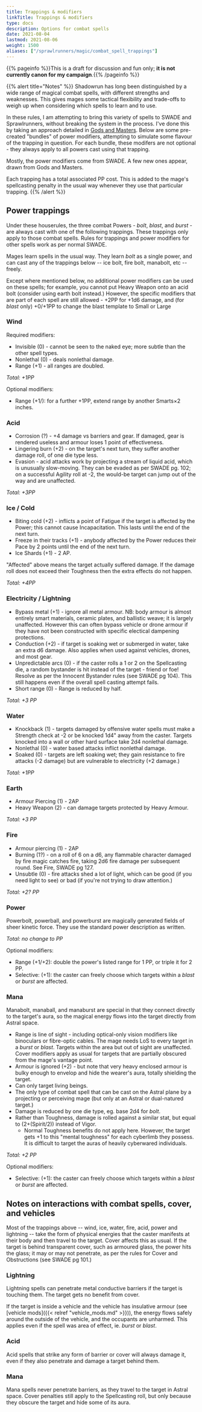 ```yaml
---
title: Trappings & modifiers
linkTitle: Trappings & modifiers
type: docs
description: Options for combat spells
date: 2021-08-04
lastmod: 2021-08-06
weight: 1500
aliases: ["/sprawlrunners/magic/combat_spell_trappings"]
---
```


{{% pageinfo %}}This is a draft for discussion and fun only; **it is not currently canon for my campaign**.{{% /pageinfo %}} 

{{% alert title="Notes" %}}
Shadowrun has long been distinguished by a wide range of magical combat spells, with different strengths and weaknesses. This gives mages some tactical flexibility and trade-offs to weigh up when considering which spells to learn and to use.

In these rules, I am attempting to bring this variety of spells to SWADE and Sprawlrunners, without breaking the system in the process. I've done this by taking an approach detailed in [Gods and Masters](https://www.drivethrurpg.com/m/product/298441). Below are some pre-created "bundles" of power modifiers, attempting to simulate some flavour of the trapping in question. For each bundle, these modifers are not optional - they always apply to all powers cast using that trapping.

Mostly, the power modifiers come from SWADE. A few new ones appear, drawn from Gods and Masters.

Each trapping has a total associated PP cost. This is added to the mage's spellcasting penalty in the usual way whenever they use that particular trapping.
{{% /alert %}} 

## Power trappings

Under these houserules, the three combat Powers - *bolt*, *blast*, and *burst* - are always cast with one of the following trappings. These trappings only apply to those combat spells. Rules for trappings and power modifiers for other spells work as per normal SWADE.

Mages learn spells in the usual way. They learn *bolt* as a single power, and can cast any of the trappings below -- ice bolt, fire bolt, manabolt, etc -- freely.

Except where mentioned below, no additional power modifiers can be used on these spells; for example, you cannot put Heavy Weapon onto an acid bolt (consider using earth bolt instead.) However, the specific modifiers that are part of each spell are still allowed - +2PP for +1d6 damage, and (for *blast* only) +0/+1PP to change the blast template to Small or Large 

### Wind

Required modifiers:

* Invisible (0) - cannot be seen to the naked eye; more subtle than the other spell types.
* Nonlethal (0) - deals nonlethal damage.
* Range (+1) - all ranges are doubled.

*Total: +1PP*

Optional modifiers:

* Range (+1/): for a further +1PP, extend range by another Smarts×2 inches.

### Acid

* Corrosion (?) - +4 damage vs barriers and gear. If damaged, gear is rendered useless and armour loses 1 point of effectiveness.
* Lingering burn (+2) - on the target's next turn, they suffer another damage roll, of one die type less. 
* Evasion - acid attacks work by projecting a stream of liquid acid, which is unusually slow-moving. They can be evaded as per SWADE pg. 102; on a successful Agility roll at -2, the would-be target can jump out of the way and are unaffected.

*Total: +3PP*

### Ice / Cold

* Biting cold (+2) - inflicts a point of Fatigue if the target is affected by the Power; this cannot cause Incapacitation. This lasts until the end of the next turn.
* Freeze in their tracks (+1) - anybody affected by the Power reduces their Pace by 2 points until the end of the next turn.
* Ice Shards (+1) - 2 AP.

"Affected" above means the target actually suffered damage. If the damage roll does not exceed their Toughness then the extra effects do not happen.

*Total: +4PP*

### Electricity / Lightning

* Bypass metal (+1) - ignore all metal armour. NB: body armour is almost entirely smart materials, ceramic plates, and ballistic weave; it is largely unaffected. However this can often bypass vehicle or drone armour if they have not been constructed with specific electical dampening protections.
* Conduction (+2) - if target is soaking wet or submerged in water, take an extra d6 damage. Also applies when used against vehicles, drones, and most gear.
* Unpredictable arcs (0) - if the caster rolls a 1 or 2 on the Spellcasting die, a random bystander is hit instead of the target - friend or foe! Resolve as per the Innocent Bystander rules (see SWADE pg 104). This still happens even if the overall spell casting attempt fails.
* Short range (0) - Range is reduced by half. 
 
*Total: +3 PP*

### Water

* Knockback (1) - targets damaged by offensive water spells must make a Strength check at -2 or be knocked 1d4" away from the caster. Targets knocked into a wall or other hard surface take 2d4 nonlethal damage.
* Nonlethal (0) - water based attacks inflict nonlethal damage.
* Soaked (0) - targets are left soaking wet; they gain resistance to fire attacks (-2 damage) but are vulnerable to electricity (+2 damage.)

*Total: +1PP*

### Earth

* Armour Piercing (1) - 2AP
* Heavy Weapon (2) - can damage targets protected by Heavy Armour.

*Total: +3 PP*

### Fire

* Armour piercing (1) - 2AP
* Burning (1?) - on a roll of 6 on a d6, any flammable character damaged by fire magic catches fire, taking 2d6 fire damage per subsequent round. See Fire, SWADE pg 127.
* Unsubtle (0) - fire attacks shed a lot of light, which can be good (if you need light to see) or bad (if you're not trying to draw attention.)

*Total: +2? PP*

### Power

Powerbolt, powerball, and powerburst are magically generated fields of sheer kinetic force. They use the standard power description as written.

*Total: no change to PP*

Optional modifiers:

* Range (+1/+2): double the power's listed range for 1 PP, or triple it for 2 PP.
* Selective: (+1): the caster can freely choose which targets within a *blast* or *burst* are affected.

### Mana

Manabolt, manaball, and manaburst are special in that they connect directly to the target's aura, so the magical energy flows into the target directly from Astral space.

* Range is line of sight - including optical-only vision modifiers like binoculars or fibre-optic cables. The mage needs LoS to every target in a *burst* or *blast*. Targets within the area but out of sight are unaffected. Cover modifiers apply as usual for targets that are partially obscured from the mage's vantage point.
* Armour is ignored (+2) - but note that very heavy enclosed armour is bulky enough to envelop and hide the wearer's aura, totally shielding the target.
* Can only target living beings.
* The only type of combat spell that can be cast on the Astral plane by a projecting or perceiving mage (but only at an Astral or dual-natured target.)
* Damage is reduced by one die type, eg. base 2d4 for *bolt*.
* Rather than Toughness, damage is rolled against a similar stat, but equal to (2+(Spirit/2)) instead of Vigor.
	* Normal Toughness benefits do not apply here. However, the target gets +1 to this "mental toughness" for each cyberlimb they possess. It is difficult to target the auras of heavily cyberwared individuals.

*Total: +2 PP*

Optional modifiers:

* Selective: (+1): the caster can freely choose which targets within a *blast* or *burst* are affected.

## Notes on interactions with combat spells, cover, and vehicles

Most of the trappings above -- wind, ice, water, fire, acid, power and lightning -- take the form of physical energies that the caster manifests at their body and then travel to the target. Cover affects this as usual. If the target is behind transparent cover, such as armoured glass, the power hits the glass; it may or may not penetrate, as per the rules for Cover and Obstructions (see SWADE pg 101.) 

### Lightning

Lightning spells can penetrate metal conductive barriers if the target is touching them. The target gets no benefit from cover.

If the target is inside a vehicle and the vehicle has insulative armour (see [vehicle mods]({{< relref "vehicle_mods.md" >}})), the energy flows safely around the outside of the vehicle, and the occupants are unharmed. This applies even if the spell was area of effect, ie. *burst* or *blast*.

### Acid

Acid spells that strike any form of barrier or cover will always damage it, even if they also penetrate and damage a target behind them.

### Mana

Mana spells never penetrate barriers, as they travel to the target in Astral space. Cover penalties still apply to the Spellcasting roll, but only because they obscure the target and hide some of its aura.